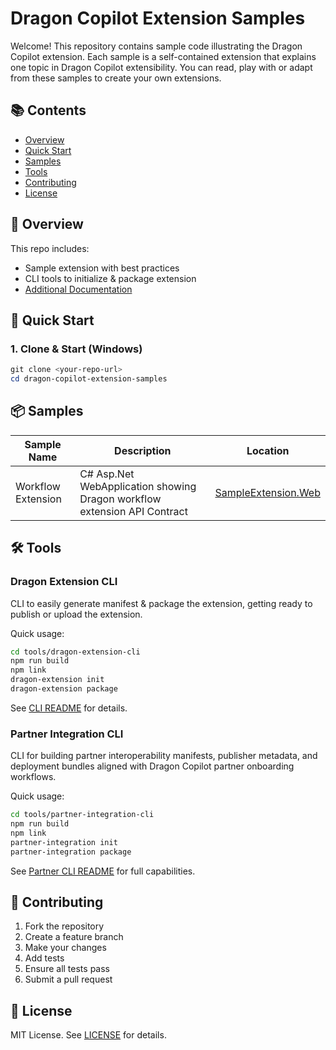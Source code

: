 
# Dragon Copilot Extension Samples

Welcome! This repository contains sample code illustrating the Dragon Copilot extension. Each sample is a self-contained extension that explains one topic in Dragon Copilot extensibility. You can read, play with or adapt from these samples to create your own extensions.

## 📚 Contents

- [Overview](#-overview)
- [Quick Start](#-quick-start)
- [Samples](#-samples)
- [Tools](#️-tools)
- [Contributing](#-contributing)
- [License](#-license)

## 📝 Overview

This repo includes:

- Sample extension with best practices
- CLI tools to initialize & package extension
- [Additional Documentation](doc/)

## 🚀 Quick Start

### 1. Clone & Start (Windows)

```powershell
git clone <your-repo-url>
cd dragon-copilot-extension-samples
```

## 📦 Samples

| Sample Name  | Description  | Location |
|--------------|------------- |----------|
| Workflow Extension | C# Asp.Net WebApplication showing Dragon workflow extension API Contract | [SampleExtension.Web](./samples/DragonCopilot/Workflow/SampleExtension.Web/) |

## 🛠️ Tools

### Dragon Extension CLI

CLI to easily generate manifest & package the extension, getting ready to publish or upload the extension.

Quick usage:

```bash
cd tools/dragon-extension-cli
npm run build
npm link
dragon-extension init
dragon-extension package
```

See [CLI README](tools/dragon-extension-cli/README.md) for details.

### Partner Integration CLI

CLI for building partner interoperability manifests, publisher metadata, and deployment bundles aligned with Dragon Copilot partner onboarding workflows.

Quick usage:

```bash
cd tools/partner-integration-cli
npm run build
npm link
partner-integration init
partner-integration package
```

See [Partner CLI README](tools/partner-integration-cli/README.md) for full capabilities.

## 🤝 Contributing

1. Fork the repository
2. Create a feature branch
3. Make your changes
4. Add tests
5. Ensure all tests pass
6. Submit a pull request

## 📄 License

MIT License. See [LICENSE](LICENSE) for details.
